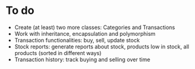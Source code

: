 # To do

- Create (at least) two more classes: Categories and Transactions
- Work with inheritance, encapsulation and polymorphism
- Transaction functionalities: buy, sell, update stock
- Stock reports: generate reports about stock, products low in stock, all products (sorted in different ways)
- Transaction history: track buying and selling over time